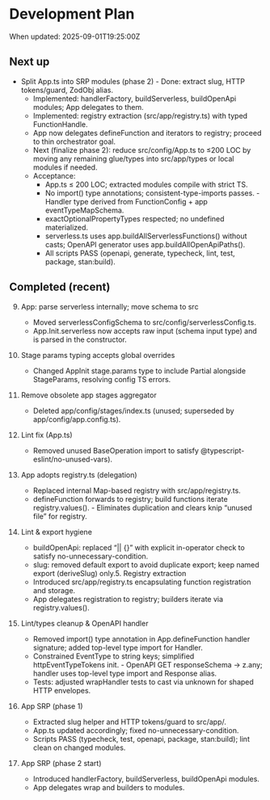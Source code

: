 # Development Plan

When updated: 2025-09-01T19:25:00Z

## Next up

- Split App.ts into SRP modules (phase 2) - Done: extract slug, HTTP tokens/guard, ZodObj alias.
  - Implemented: handlerFactory, buildServerless, buildOpenApi modules; App delegates to them.
  - Implemented: registry extraction (src/app/registry.ts) with typed FunctionHandle.
  - App now delegates defineFunction and iterators to registry; proceed to thin orchestrator goal.
  - Next (finalize phase 2): reduce src/config/App.ts to ≤200 LOC by moving any remaining glue/types into src/app/types or local modules if needed.
  - Acceptance:
    - App.ts ≤ 200 LOC; extracted modules compile with strict TS.
    - No import() type annotations; consistent-type-imports passes. - Handler type derived from FunctionConfig + app eventTypeMapSchema.
    - exactOptionalPropertyTypes respected; no undefined materialized.
    - serverless.ts uses app.buildAllServerlessFunctions() without casts; OpenAPI generator uses app.buildAllOpenApiPaths().
    - All scripts PASS (openapi, generate, typecheck, lint, test, package, stan:build).

## Completed (recent)

9. App: parse serverless internally; move schema to src
   - Moved serverlessConfigSchema to src/config/serverlessConfig.ts.
   - App.Init.serverless now accepts raw input (schema input type) and is
     parsed in the constructor.

10. Stage params typing accepts global overrides
    - Changed AppInit stage.params type to include Partial<GlobalParams>
      alongside StageParams, resolving config TS errors.

11. Remove obsolete app stages aggregator
    - Deleted app/config/stages/index.ts (unused; superseded by
      app/config/app.config.ts).

12. Lint fix (App.ts)
    - Removed unused BaseOperation import to satisfy
      @typescript-eslint/no-unused-vars).

13. App adopts registry.ts (delegation)
    - Replaced internal Map-based registry with src/app/registry.ts.
    - defineFunction forwards to registry; build functions iterate registry.values(). - Eliminates duplication and clears knip “unused file” for registry.
14. Lint & export hygiene
    - buildOpenApi: replaced “|| {}” with explicit in-operator check to satisfy no-unnecessary-condition.
    - slug: removed default export to avoid duplicate export; keep named export (deriveSlug) only.5. Registry extraction
    - Introduced src/app/registry.ts encapsulating function registration and storage.
    - App delegates registration to registry; builders iterate via registry.values().
15. Lint/types cleanup & OpenAPI handler
    - Removed import() type annotation in App.defineFunction handler signature; added top-level type import for Handler.
    - Constrained EventType to string keys; simplified httpEventTypeTokens init. - OpenAPI GET responseSchema -> z.any; handler uses top-level type import and Response alias.
    - Tests: adjusted wrapHandler tests to cast via unknown for shaped HTTP envelopes.

16. App SRP (phase 1)
    - Extracted slug helper and HTTP tokens/guard to src/app/.
    - App.ts updated accordingly; fixed no-unnecessary-condition.
    - Scripts PASS (typecheck, test, openapi, package, stan:build); lint clean on changed modules.

17. App SRP (phase 2 start)
    - Introduced handlerFactory, buildServerless, buildOpenApi modules.
    - App delegates wrap and builders to modules.
